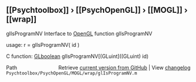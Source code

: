 ## [[Psychtoolbox]] &#8250; [[PsychOpenGL]] &#8250; [[MOGL]] &#8250; [[wrap]]

glIsProgramNV  Interface to [OpenGL](OpenGL) function glIsProgramNV  
  
usage:  r = glIsProgramNV( id )  
  
C function:  [GLboolean](GLboolean) glIsProgramNV[(GLuint]((GLuint) id)  




<div class="code_header" style="text-align:right;">
  <span style="float:left;">Path&nbsp;&nbsp;</span> <span class="counter">Retrieve <a href=
  "https://raw.github.com/Psychtoolbox-3/Psychtoolbox-3/beta/Psychtoolbox/PsychOpenGL/MOGL/wrap/glIsProgramNV.m">current version from GitHub</a> | View <a href=
  "https://github.com/Psychtoolbox-3/Psychtoolbox-3/commits/beta/Psychtoolbox/PsychOpenGL/MOGL/wrap/glIsProgramNV.m">changelog</a></span>
</div>
<div class="code">
  <code>Psychtoolbox/PsychOpenGL/MOGL/wrap/glIsProgramNV.m</code>
</div>

